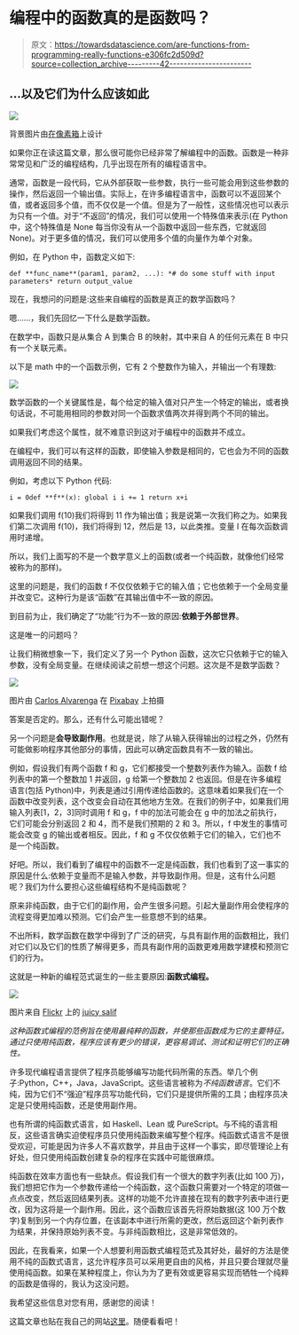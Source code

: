 # 编程中的函数真的是函数吗？

> 原文：<https://towardsdatascience.com/are-functions-from-programming-really-functions-e306fc2d509d?source=collection_archive---------42----------------------->

## …以及它们为什么应该如此

![](img/31a6cedf709fe752ddf5ab4f5eb92df0.png)

背景图片由[在](https://pixabay.com/ro/users/congerdesign-509903/?utm_source=link-attribution&utm_medium=referral&utm_campaign=image&utm_content=514998)[像素箱](https://pixabay.com/ro/?utm_source=link-attribution&utm_medium=referral&utm_campaign=image&utm_content=514998)上设计

如果你正在读这篇文章，那么很可能你已经非常了解编程中的函数。函数是一种非常常见和广泛的编程结构，几乎出现在所有的编程语言中。

通常，函数是一段代码，它从外部获取一些参数，执行一些可能会用到这些参数的操作，然后返回一个输出值。实际上，在许多编程语言中，函数可以不返回某个值，或者返回多个值，而不仅仅是一个值。但是为了一般性，这些情况也可以表示为只有一个值。对于“不返回”的情况，我们可以使用一个特殊值来表示(在 Python 中，这个特殊值是 None 每当你没有从一个函数中返回一些东西，它就返回 None)。对于更多值的情况，我们可以使用多个值的向量作为单个对象。

例如，在 Python 中，函数定义如下:

```
def **func_name**(param1, param2, ...): *# do some stuff with input parameters* return output_value
```

现在，我想问的问题是:这些来自编程的函数是真正的数学函数吗？

嗯……，我们先回忆一下什么是数学函数。

在数学中，函数只是从集合 A 到集合 B 的映射，其中来自 A 的任何元素在 B 中只有一个关联元素。

以下是 math 中的一个函数示例，它有 2 个整数作为输入，并输出一个有理数:

![](img/81be8b26ab652e77b41dd31518b2e344.png)

数学函数的一个关键属性是，每个给定的输入值对只产生一个特定的输出，或者换句话说，不可能用相同的参数对同一个函数求值两次并得到两个不同的输出。

如果我们考虑这个属性，就不难意识到这对于编程中的函数并不成立。

在编程中，我们可以有这样的函数，即使输入参数是相同的，它也会为不同的函数调用返回不同的结果。

例如，考虑以下 Python 代码:

```
i = 0def **f**(x): global i i += 1 return x+i
```

如果我们调用 f(10)我们将得到 11 作为输出值；我是说第一次我们称之为。如果我们第二次调用 f(10)，我们将得到 12，然后是 13，以此类推。变量 I 在每次函数调用时递增。

所以，我们上面写的不是一个数学意义上的函数(或者一个纯函数，就像他们经常被称为的那样)。

这里的问题是，我们的函数 f 不仅仅依赖于它的输入值；它也依赖于一个全局变量并改变它。这种行为是该“函数”在其输出值中不一致的原因。

到目前为止，我们确定了“功能”行为不一致的原因:**依赖于外部世界**。

这是唯一的问题吗？

让我们稍微想象一下，我们定义了另一个 Python 函数，这次它只依赖于它的输入参数，没有全局变量。在继续阅读之前想一想这个问题。这次是不是数学函数？

![](img/5df1f3ad52513bcaeaf64bfa2fad2ec7.png)

图片由 [Carlos Alvarenga](https://pixabay.com/ro/users/carlosalvarenga-2116392/?utm_source=link-attribution&utm_medium=referral&utm_campaign=image&utm_content=1276384) 在 [Pixabay](https://pixabay.com/ro/?utm_source=link-attribution&utm_medium=referral&utm_campaign=image&utm_content=1276384) 上拍摄

答案是否定的。那么，还有什么可能出错呢？

另一个问题是**会导致副作用**。也就是说，除了从输入获得输出的过程之外，仍然有可能做影响程序其他部分的事情，因此可以确定函数具有不一致的输出。

例如，假设我们有两个函数 f 和 g，它们都接受一个整数列表作为输入。函数 f 给列表中的第一个整数加 1 并返回，g 给第一个整数加 2 也返回。但是在许多编程语言(包括 Python)中，列表是通过引用传递给函数的。这意味着如果我们在一个函数中改变列表，这个改变会自动在其他地方生效。在我们的例子中，如果我们用输入列表[1，2，3]同时调用 f 和 g，f 中的加法可能会在 g 中的加法之前执行，它们可能会分别返回 2 和 4，而不是我们预期的 2 和 3。所以，f 中发生的事情可能会改变 g 的输出或者相反。因此，f 和 g 不仅仅依赖于它们的输入，它们也不是一个纯函数。

好吧。所以，我们看到了编程中的函数不一定是纯函数，我们也看到了这一事实的原因是什么:依赖于变量而不是输入参数，并导致副作用。但是，这有什么问题呢？我们为什么要担心这些编程结构不是纯函数呢？

原来非纯函数，由于它们的副作用，会产生很多问题。引起大量副作用会使程序的流程变得更加难以预测。它们会产生一些意想不到的结果。

不出所料，数学函数在数学中得到了广泛的研究，与具有副作用的函数相比，我们对它们以及它们的性质了解得更多，而具有副作用的函数更难用数学建模和预测它们的行为。

这就是一种新的编程范式诞生的一些主要原因:**函数式编程。**

![](img/5065c8350f6610f7d9ebc25fefc63498.png)

图片来自 [Flickr](https://www.flickr.com/) 上的 [juicy salif](https://www.flickr.com/photos/55381507@N03/15093919796/)

*这种函数式编程的范例旨在使用最纯粹的函数，并使那些函数成为它的主要特征。通过只使用纯函数，程序应该有更少的错误，更容易调试、测试和证明它们的正确性。*

许多现代编程语言提供了程序员能够编写功能代码所需的东西。举几个例子:Python，C++，Java，JavaScript。这些语言被称为*不纯函数语言*。它们不纯，因为它们不“强迫”程序员写功能代码，它们只是提供所需的工具；由程序员决定是只使用纯函数，还是使用副作用。

也有所谓的纯函数式语言，如 Haskell、Lean 或 PureScript。与不纯的语言相反，这些语言确实迫使程序员只使用纯函数来编写整个程序。纯函数式语言不是很受欢迎，可能是因为许多人不喜欢数学，并且由于这样一个事实，即尽管理论上有好处，但只使用纯函数创建复杂的程序在实践中可能很麻烦。

纯函数在效率方面也有一些缺点。假设我们有一个很大的数字列表(比如 100 万)，我们想把它作为一个参数传递给一个纯函数，这个函数只需要对一个特定的项做一点点改变，然后返回结果列表。这样的功能不允许直接在现有的数字列表中进行更改，因为这将是一个副作用。因此，这个函数应该首先将原始数据(这 100 万个数字)复制到另一个内存位置，在该副本中进行所需的更改，然后返回这个新列表作为结果，并保持原始列表不变。与非纯函数相比，这是非常低效的。

因此，在我看来，如果一个人想要利用函数式编程范式及其好处，最好的方法是使用不纯的函数式语言，这允许程序员可以采用更自由的风格，并且只要合理就尽量使用纯函数。如果在某种程度上，你认为为了更有效或更容易实现而牺牲一个纯粹的函数是值得的，我认为这没问题。

我希望这些信息对您有用，感谢您的阅读！

这篇文章也贴在我自己的网站[这里](https://www.nablasquared.com/are-functions-from-programming-really-functions/)。随便看看吧！